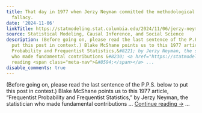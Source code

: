 ```yaml
---
title: That day in 1977 when Jerzy Neyman committed the methodological attribution
  fallacy.
date: '2024-11-06'
linkTitle: https://statmodeling.stat.columbia.edu/2024/11/06/jerzy-neyman-commits-the-methodological-attribution-fallacy/
source: Statistical Modeling, Causal Inference, and Social Science
description: (Before going on, please read the last sentence of the P.P.S. below to
  put this post in context.) Blake McShane points us to this 1977 article, &#8220;Frequentist
  Probability and Frequentist Statistics,&#8221; by Jerzy Neyman, the statistician
  who made fundamental contributions &#8230; <a href="https://statmodeling.stat.columbia.edu/2024/11/06/jerzy-neyman-commits-the-methodological-attribution-fallacy/">Continue
  reading <span class="meta-nav">&#8594;</span></a> ...
disable_comments: true
---
```

(Before going on, please read the last sentence of the P.P.S. below to put this post in context.) Blake McShane points us to this 1977 article, &#8220;Frequentist Probability and Frequentist Statistics,&#8221; by Jerzy Neyman, the statistician who made fundamental contributions &#8230; <a href="https://statmodeling.stat.columbia.edu/2024/11/06/jerzy-neyman-commits-the-methodological-attribution-fallacy/">Continue reading <span class="meta-nav">&#8594;</span></a> ...